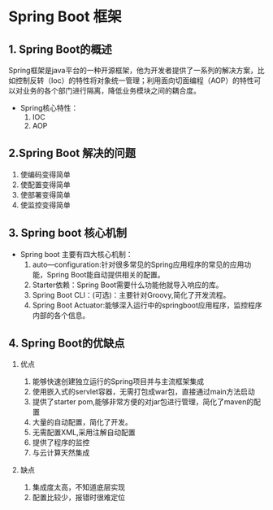 # Spring Boot 框架

## 1. Spring Boot的概述

Spring框架是java平台的一种开源框架，他为开发者提供了一系列的解决方案，比如控制反转（Ioc）的特性将对象统一管理；利用面向切面编程（AOP）的特性可以对业务的各个部门进行隔离，降低业务模块之间的耦合度。

- Spring核心特性：
  1. IOC
  2. AOP

## 2.Spring Boot 解决的问题

1. 使编码变得简单
2. 使配置变得简单
3. 使部署变得简单
4. 使监控变得简单

## 3. Spring boot 核心机制

- Spring boot 主要有四大核心机制：
  1. auto—configuration:针对很多常见的Spring应用程序的常见的应用功能，Spring Boot能自动提供相关的配置。
  2. Starter依赖：Spring Boot需要什么功能他就导入响应的库。
  3. Spring Boot CLI：(可选)：主要针对Groovy,简化了开发流程。
  4. Spring Boot Actuator:能够深入运行中的springboot应用程序，监控程序内部的各个信息。

## 4. Spring Boot的优缺点

1. 优点

   1. 能够快速创建独立运行的Spring项目并与主流框架集成
   2. 使用嵌入式的servlet容器，无需打包成war包，直接通过main方法启动
   3. 提供了starter pom,能够非常方便的对jar包进行管理，简化了maven的配置
   4. 大量的自动配置，简化了开发。
   5. 无需配置XML,采用注解自动配置
   6. 提供了程序的监控
   7. 与云计算天然集成

2. 缺点

   1. 集成度太高，不知道底层实现
   2. 配置比较少，报错时很难定位

   